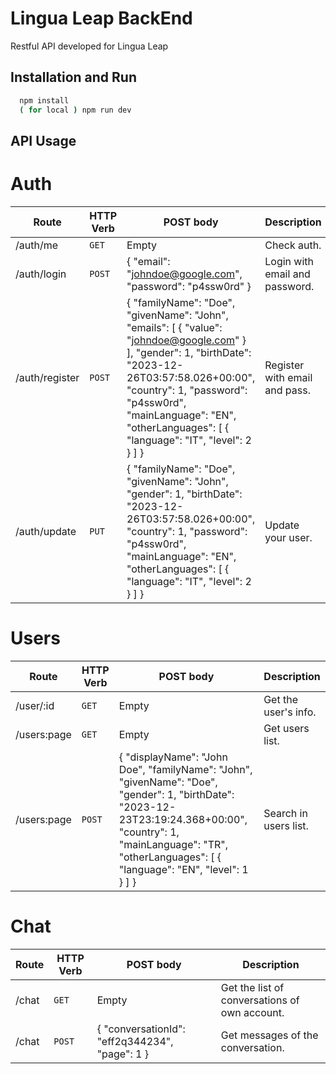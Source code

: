 
# Lingua Leap BackEnd

Restful API developed for Lingua Leap

## Installation and Run

```bash 
  npm install
  ( for local ) npm run dev
```
    
## API Usage

# Auth

| Route | HTTP Verb	 | POST body	 | Description	 |
| --- | --- | --- | --- |
| /auth/me | `GET` | Empty | Check auth. |
| /auth/login | `POST` | { "email": "johndoe@google.com", "password": "p4ssw0rd" } | Login with email and password. |
| /auth/register | `POST` | { "familyName": "Doe", "givenName": "John", "emails": [ { "value": "johndoe@google.com" } ], "gender": 1, "birthDate": "2023-12-26T03:57:58.026+00:00", "country": 1, "password": "p4ssw0rd", "mainLanguage": "EN", "otherLanguages": [ { "language": "IT", "level": 2 } ] } | Register with email and pass. |
| /auth/update | `PUT` | { "familyName": "Doe", "givenName": "John", "gender": 1, "birthDate": "2023-12-26T03:57:58.026+00:00", "country": 1, "password": "p4ssw0rd", "mainLanguage": "EN", "otherLanguages": [ { "language": "IT", "level": 2 } ] } | Update your user. |


# Users

| Route | HTTP Verb	 | POST body	 | Description	 |
| --- | --- | --- | --- |
| /user/:id | `GET` | Empty | Get the user's info. |
| /users:page | `GET` | Empty | Get users list. |
| /users:page | `POST` | { "displayName": "John Doe", "familyName": "John", "givenName": "Doe", "gender": 1, "birthDate": "2023-12-23T23:19:24.368+00:00", "country": 1, "mainLanguage": "TR", "otherLanguages": [ { "language": "EN", "level": 1 } ] } | Search in users list. |


# Chat

| Route | HTTP Verb	 | POST body	 | Description	 |
| --- | --- | --- | --- |
| /chat | `GET` | Empty | Get the list of conversations of own account. |
| /chat | `POST` | { "conversationId": "eff2q344234", "page": 1 } | Get messages of the conversation. |


